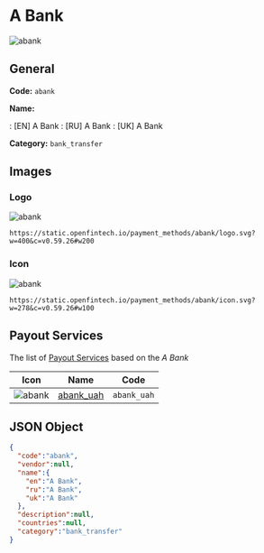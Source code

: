 
# A Bank 
![abank](https://static.openfintech.io/payment_methods/abank/logo.svg?w=400&c=v0.59.26#w200)  

## General 
**Code:** `abank` 
 
**Name:** 
 
:	[EN] A Bank 
:	[RU] A Bank 
:	[UK] A Bank 
 
**Category:** `bank_transfer` 
 

## Images 

### Logo 
![abank](https://static.openfintech.io/payment_methods/abank/logo.svg?w=400&c=v0.59.26#w200)  

```
https://static.openfintech.io/payment_methods/abank/logo.svg?w=400&c=v0.59.26#w200
```  

### Icon 
![abank](https://static.openfintech.io/payment_methods/abank/icon.svg?w=278&c=v0.59.26#w100)  

```
https://static.openfintech.io/payment_methods/abank/icon.svg?w=278&c=v0.59.26#w100
```  

## Payout Services 
 
The list of [Payout Services](/payout-services/) based on the _A Bank_ 

|Icon|Name|Code| 
|:---:|:---:|:---:| 
|![abank](https://static.openfintech.io/payout_methods/abank/icon.svg?w=278&c=v0.59.26#w40) |[abank_uah](/payout-services/abank_uah/)|`abank_uah`| 
 

## JSON Object 

```json
{
  "code":"abank",
  "vendor":null,
  "name":{
    "en":"A Bank",
    "ru":"A Bank",
    "uk":"A Bank"
  },
  "description":null,
  "countries":null,
  "category":"bank_transfer"
}
```  

